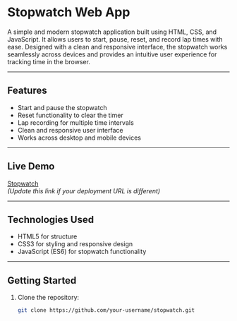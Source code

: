 # Stopwatch Web App

A simple and modern stopwatch application built using HTML, CSS, and JavaScript. It allows users to start, pause, reset, and record lap times with ease. Designed with a clean and responsive interface, the stopwatch works seamlessly across devices and provides an intuitive user experience for tracking time in the browser.

---

## Features
- Start and pause the stopwatch
- Reset functionality to clear the timer
- Lap recording for multiple time intervals
- Clean and responsive user interface
- Works across desktop and mobile devices

---

## Live Demo
[Stopwatch](https://aryankumar717.github.io/stopwatch717/)  
*(Update this link if your deployment URL is different)*

---

## Technologies Used
- HTML5 for structure  
- CSS3 for styling and responsive design  
- JavaScript (ES6) for stopwatch functionality  

---

## Getting Started

1. Clone the repository:
   ```bash
   git clone https://github.com/your-username/stopwatch.git
